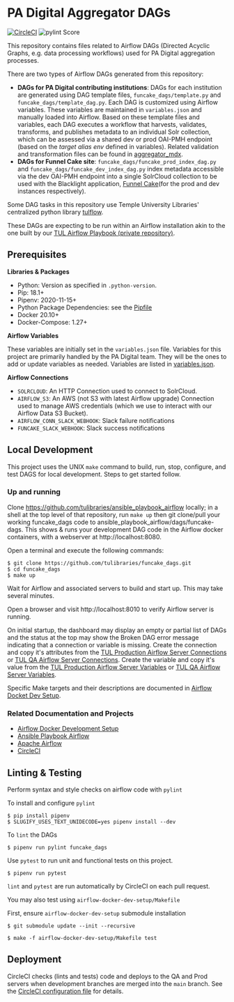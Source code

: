# PA Digital Aggregator DAGs

[![CircleCI](https://circleci.com/gh/tulibraries/funcake_dags.svg?style=svg)](https://circleci.com/gh/tulibraries/funcake_dags)
![pylint Score](https://mperlet.github.io/pybadge/badges/9.47.svg)

This repository contains files related to Airflow DAGs (Directed Acyclic Graphs, e.g. data processing workflows) used for PA Digital aggregation processes.

There are two types of Airflow DAGs generated from this repository:
- **DAGs for PA Digital contributing institutions**: DAGs for each institution are generated using DAG template files, `funcake_dags/template.py` and `funcake_dags/template_dag.py`. Each DAG is customized using Airflow variables. These variables are maintained in `variables.json` and manually loaded into Airflow. Based on these template files and variables, each DAG executes a workflow that harvests, validates, transforms, and publishes metadata to an individual Solr collection, which can be assessed via a shared dev or prod OAI-PMH endpoint (based on the *target alias env* defined in variables). Related validation and transformation files can be found in [aggregator_mdx](https://github.com/tulibraries/aggregator_mdx).
- **DAGs for Funnel Cake site**: `funcake_dags/funcake_prod_index_dag.py` and `funcake_dags/funcake_dev_index_dag.py` index metadata accessible via the dev OAI-PMH endpoint into a single SolrCloud collection to be used with the Blacklight application, [Funnel Cake](https://github.com/tulibraries/funnel_cake)(for the prod and dev instances respectively).

Some DAG tasks in this repository use Temple University Libraries' centralized python library [tulflow](https://github.com/tulibraries/tulflow).

These DAGs are expecting to be run within an Airflow installation akin to the one built by our [TUL Airflow Playbook (private repository)](https://github.com/tulibraries/ansible-playbook-airflow).

## Prerequisites

**Libraries & Packages**

- Python: Version as specified in `.python-version`.
- Pip: 18.1+
- Pipenv: 2020-11-15+
- Python Package Dependencies: see the [Pipfile](Pipfile)
- Docker 20.10+
- Docker-Compose: 1.27+

**Airflow Variables**

These variables are initially set in the `variables.json` file.  Variables for this project are primarily handled by the PA Digital team.  They will be the ones to add or update variables as needed.
Variables are listed in [variables.json](variables.json).

**Airflow Connections**
- `SOLRCLOUD`: An HTTP Connection used to connect to SolrCloud.
- `AIRFLOW_S3`: An AWS (not S3 with latest Airflow upgrade) Connection used to manage AWS credentials (which we use to interact with our Airflow Data S3 Bucket).
- `AIRFLOW_CONN_SLACK_WEBHOOK`: Slack failure notifications
- `FUNCAKE_SLACK_WEBHOOK`: Slack success notifications

## Local Development

This project uses the UNIX `make` command to build, run, stop, configure, and test DAGS for local development. Steps to get started follow.

### Up and running

Clone https://github.com/tulibraries/ansible_playbook_airflow locally; in a shell at the top level of that repository, run `make up` then git clone/pull your working funcake_dags code to ansible_playbook_airflow/dags/funcake-dags. This shows & runs your development DAG code in the Airflow docker containers, with a webserver at http://localhost:8080.

Open a terminal and execute the following commands:

```
$ git clone https://github.com/tulibraries/funcake_dags.git
$ cd funcake_dags
$ make up
```

Wait for Airflow and associated servers to build and start up. This may take several minutes.

Open a browser and visit http://localhost:8010 to verify  Airflow server is running.

On initial startup, the dashboard may display an empty or partial list of DAGs and the status at the top may show the Broken DAG error message indicating that a connection or variable is missing. Create the connection and copy it's attributes from the [TUL Production Airflow Server Connections](http://localhost:8010/admin/connection/) or [TUL QA Airflow Server Connections](http://localhost:8010/admin/connection/).  Create the variable and copy it's value from the [TUL Production Airflow Server Variables](http://localhost:8010/admin/variable/) or [TUL QA Airflow Server Variables](http://localhost:8010/admin/variable/).

Specific Make targets and their descriptions are documented in [Airflow Docket Dev Setup](airflow-docker-dev-setup/README.md).


### Related Documentation and Projects

- [Airflow Docker Development Setup](https://github.com/tulibraries/airflow-docker-dev-setup)
- [Ansible Playbook Airflow](https://github.com/tulibraries/ansible-playbook-airflow)
- [Apache Airflow](https://airflow.apache.org/docs/)
- [CircleCI](https://circleci.com/docs/2.0/configuration-reference/)


## Linting & Testing

Perform syntax and style checks on airflow code with `pylint`

To install and configure `pylint`
```
$ pip install pipenv
$ SLUGIFY_USES_TEXT_UNIDECODE=yes pipenv install --dev
```

To `lint` the DAGs
```
$ pipenv run pylint funcake_dags
```

Use `pytest` to run unit and functional tests on this project.

```
$ pipenv run pytest
```

`lint` and `pytest` are run automatically by CircleCI on each pull request.


You may also test using `airflow-docker-dev-setup/Makefile`

First, ensure `airflow-docker-dev-setup` submodule installation

```
$ git submodule update --init --recursive
```

```
$ make -f airflow-docker-dev-setup/Makefile test
```

## Deployment

CircleCI checks (lints and tests) code and deploys to the QA and Prod servers when development branches are merged into the `main` branch. See the [CircleCI configuration file](cob_datapipeline/.circleci/config.yml) for details.
